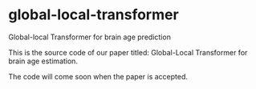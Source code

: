 # global-local-transformer
Global-local Transformer for brain age prediction

This is the source code of our paper titled: Global-Local Transformer for brain age estimation.

The code will come soon when the paper is accepted.
